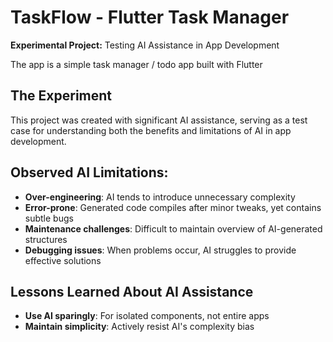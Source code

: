 # TaskFlow - Flutter Task Manager

**Experimental Project:** Testing AI Assistance in App Development

The app is a simple task manager / todo app built with Flutter

## The Experiment

This project was created with significant AI assistance, serving as a test case for understanding both the benefits and limitations of AI in app development.

## Observed AI Limitations:
- **Over-engineering**: AI tends to introduce unnecessary complexity
- **Error-prone**: Generated code compiles after minor tweaks, yet contains subtle bugs
- **Maintenance challenges**: Difficult to maintain overview of AI-generated structures
- **Debugging issues**: When problems occur, AI struggles to provide effective solutions

## Lessons Learned About AI Assistance

- **Use AI sparingly**: For isolated components, not entire apps
- **Maintain simplicity**: Actively resist AI's complexity bias
